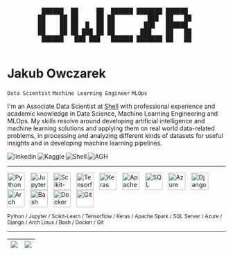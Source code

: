 <div align="center">
<pre>
 ██████  ██     ██  ██████ ███████ ██████  
██    ██ ██     ██ ██         ███  ██   ██ 
██    ██ ██  █  ██ ██        ███   ██████  
██    ██ ██ ███ ██ ██       ███    ██   ██ 
 ██████   ███ ███   ██████ ███████ ██   ██ 
                                           
                                           

</pre>
</div>

# Jakub Owczarek
`Data Scientist` `Machine Learning Engineer` `MLOps`
<br>

I'm an Associate Data Scientist at [Shell](https://shell.com/) with professional experience and academic knowledge in Data Science, Machine Learning Engineering and MLOps. My skills resolve around developing artificial intelligence and machine learning solutions and applying them on real world data-related problems, in processing and analyzing different kinds of datasets for useful insights and in developing machine learning pipelines. 

<a href="https://www.linkedin.com/in/owczarek-jakub">
  <img align="left" alt="linkedin" title="My LinkedIn" src="https://custom-icon-badges.demolab.com/badge/-LinkedIn-blue?style=for-the-badge&logoColor=white&logo=linkedin-svgrepo-com"/>
</a> 
<a href="https://www.kaggle.com/owczar">
  <img align="left" alt="Kaggle" title="Kaggle" src="https://custom-icon-badges.demolab.com/badge/-Kaggle-white?style=for-the-badge&logoColor=white&logo=kaggle-icon-small"/>
</a> 
<a href="https://www.shell.com">
  <img align="left" alt="Shell" title="Shell" src="https://custom-icon-badges.demolab.com/badge/-Shell-red?style=for-the-badge&logoColor=white&logo=briefcase"/>
</a> 
<a href="https://www.agh.edu.pl">
  <img align="left" alt="AGH" title="AGH" src="https://custom-icon-badges.demolab.com/badge/-AGH-black?style=for-the-badge&logoColor=white&logo=book-open"/>
</a> 

<br clear="left">

<p></p>
<hr>

<img align="left" alt="Python" height="40px" style="padding-right:10px;" src="https://cdn.jsdelivr.net/gh/devicons/devicon/icons/python/python-original.svg">
<img align="left" alt="Jupyter" height="40px" style="padding-right:10px;" src="https://cdn.jsdelivr.net/gh/devicons/devicon/icons/jupyter/jupyter-original-wordmark.svg">
<img align="left" alt="Scikit-Learn" height="40px" style="padding-right:10px;" src="https://upload.wikimedia.org/wikipedia/commons/0/05/Scikit_learn_logo_small.svg">
<img align="left" alt="Tensorflow" height="40px" style="padding-right:10px;" src="https://cdn.jsdelivr.net/gh/devicons/devicon/icons/tensorflow/tensorflow-original.svg">
<img align="left" alt="Keras" height="40px" style="padding-right:10px;" src="https://upload.wikimedia.org/wikipedia/commons/a/ae/Keras_logo.svg">
<img align="left" alt="Apache Spark" height="40px" style="padding-right:10px;" src="https://cdn.jsdelivr.net/gh/devicons/devicon@latest/icons/apachespark/apachespark-original.svg">
<img align="left" alt="SQL Server" height="40px" style="padding-right:10px;" src="https://cdn.jsdelivr.net/gh/devicons/devicon@latest/icons/microsoftsqlserver/microsoftsqlserver-original.svg">
<img align="left" alt="Azure" height="40px" style="padding-right:10px;" src="https://cdn.jsdelivr.net/gh/devicons/devicon/icons/azure/azure-original.svg">
<img align="left" alt="Django" height="40px" style="padding-right:10px;" src="https://cdn.jsdelivr.net/gh/devicons/devicon@latest/icons/django/django-plain.svg">
<img align="left" alt="Arch Linux" height="40px" style="padding-right:10px;" src="https://cdn.jsdelivr.net/gh/devicons/devicon@latest/icons/archlinux/archlinux-original.svg">
<img align="left" alt="Bash" height="40px" style="padding-right:10px;" src="https://cdn.jsdelivr.net/gh/devicons/devicon/icons/bash/bash-original.svg">
<img align="left" alt="Docker" height="40px" style="padding-right:10px;" src="https://cdn.jsdelivr.net/gh/devicons/devicon/icons/docker/docker-plain.svg">
<img align="left" alt="Git" height="40px" style="padding-right:10px;" src="https://cdn.jsdelivr.net/gh/devicons/devicon/icons/git/git-original.svg">


<br clear="left"/>
<p></p>
<sub>Python / Jupyter / Scikit-Learn / Tensorflow / Keras / Apache Spark / SQL Server / Azure / Django / Arch Linux / Bash / Docker / Git </sub>

<hr>

| <picture><source srcset="https://github-readme-stats.vercel.app/api?username=owczr&show_icons=true&theme=dark&rank_icon=github" media="(prefers-color-scheme: dark)"/><source srcset="https://github-readme-stats.vercel.app/api?username=owczr&show_icons=true&rank_icon=github" media="(prefers-color-scheme: light), (prefers-color-scheme: no-preference)"/><img src="https://github-readme-stats.vercel.app/api?username=owczr&show_icons=true&rank_icon=github" /></picture> | <picture><source srcset="https://github-readme-stats.vercel.app/api/top-langs/?username=owczr&show_icons=true&theme=dark&hide_progress=true&langs_count=10&hide=html&exclude_repo=CarServiceWebsite" media="(prefers-color-scheme: dark)"/><source srcset="https://github-readme-stats.vercel.app/api/top-langs/?username=owczr&show_icons=true&hide_progress=true&langs_count=8&hide=html&exclude_repo=CarServiceWebsite" media="(prefers-color-scheme: light), (prefers-color-scheme: no-preference)"/><img src="https://github-readme-stats.vercel.app/api/top-langs/?username=owczr&hide_progress=true&langs_count=8&hide=html&exclude_repo=CarServiceWebsite" /></picture> |
|-------------------|-------------------|
